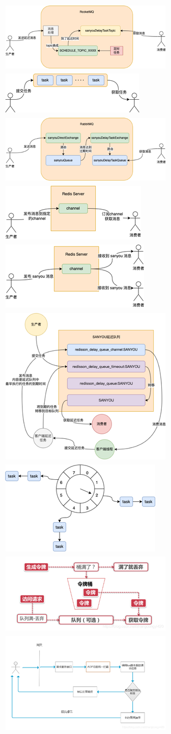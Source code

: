 ![img.png](img.png)

![img_1.png](img_1.png)

![img_2.png](img_2.png)


![img_3.png](img_3.png)


![img_4.png](img_4.png)

![img_5.png](img_5.png)

![img_6.png](img_6.png)

![](limiting-1.png)

![](limiting-2.png)

























